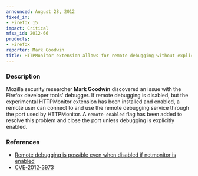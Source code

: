 ```yaml
---
announced: August 28, 2012
fixed_in:
- Firefox 15
impact: Critical
mfsa_id: 2012-66
products:
- Firefox
reporter: Mark Goodwin
title: HTTPMonitor extension allows for remote debugging without explicit activation
---
```


<h3>Description</h3>

<p>Mozilla security researcher <strong>Mark Goodwin</strong> discovered an issue
with the Firefox developer tools' debugger. If remote debugging is disabled, but
the experimental HTTPMonitor extension has been installed and enabled, a remote
user can connect to and use the remote debugging service through the port used
by HTTPMonitor. A <code>remote-enabled</code> flag has been added to resolve
this problem and close the port unless debugging is explicitly enabled. 
</p>


<h3>References</h3>

<ul>
  <li><a href="https://bugzilla.mozilla.org/show_bug.cgi?id=757128">
      Remote debugging is possible even when disabled if netmonitor is
enabled</a></li>
  <li><a href="http://cve.mitre.org/cgi-bin/cvename.cgi?name=CVE-2012-3973" class="ex-ref">CVE-2012-3973</a></li>
</ul>



